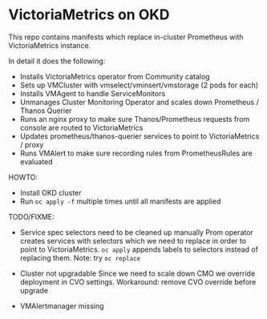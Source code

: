 VictoriaMetrics on OKD
====

This repo contains manifests which replace in-cluster Prometheus with VictoriaMetrics instance.

In detail it does the following:
* Installs VictoriaMetrics operator from Community catalog
* Sets up VMCluster with vmselect/vminsert/vmstorage (2 pods for each)
* Installs VMAgent to handle ServiceMonitors
* Unmanages Cluster Monitoring Operator and scales down Prometheus / Thanos Querier
* Runs an nginx proxy to make sure Thanos/Prometheus requests from console are routed to VictoriaMetrics
* Updates prometheus/thanos-querier services to point to VictoriaMetrics / proxy
* Runs VMAlert to make sure recording rules from PrometheusRules are evaluated

HOWTO:
* Install OKD cluster
* Run `oc apply -f` multiple times until all manifests are applied

TODO/FIXME:
* Service spec selectors need to be cleaned up manually
  Prom operator creates services with selectors which we need to replace in order to point to VictoriaMetrics.
  `oc apply` appends labels to selectors instead of replacing them.
  Note: try `oc replace`

* Cluster not upgradable
  Since we need to scale down CMO we override deployment in CVO settings.
  Workaround: remove CVO override before upgrade

* VMAlertmanager missing
